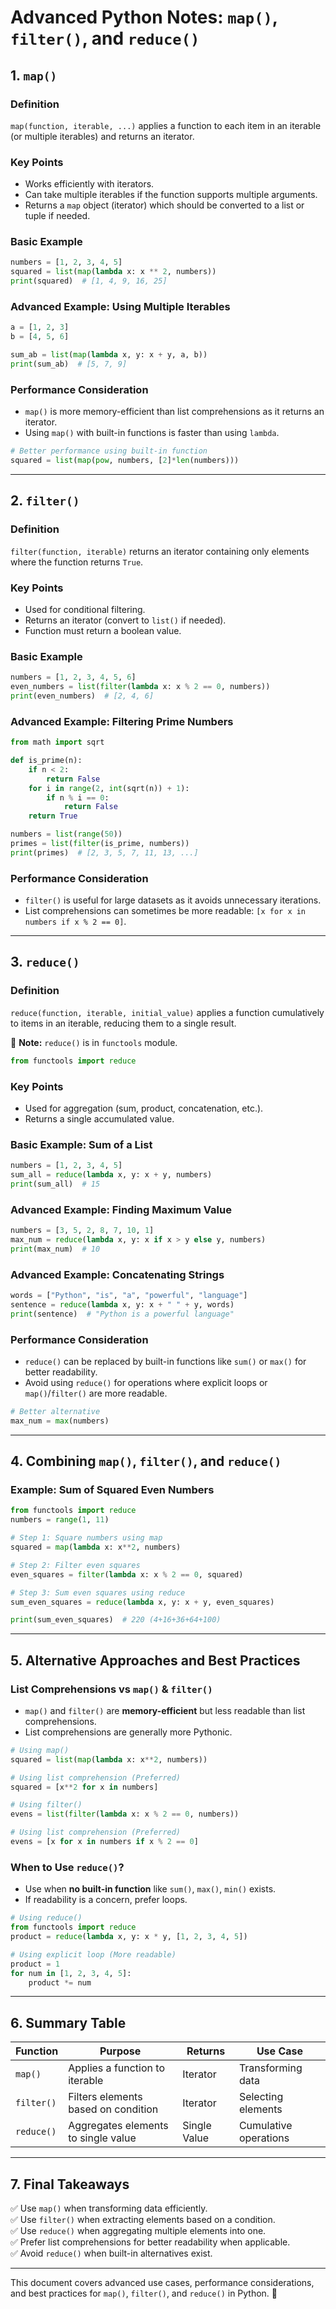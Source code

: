 # Advanced Python Notes: `map()`, `filter()`, and `reduce()`

## **1. `map()`**

### **Definition**
`map(function, iterable, ...)` applies a function to each item in an iterable (or multiple iterables) and returns an iterator.

### **Key Points**
- Works efficiently with iterators.
- Can take multiple iterables if the function supports multiple arguments.
- Returns a `map` object (iterator) which should be converted to a list or tuple if needed.

### **Basic Example**
```python
numbers = [1, 2, 3, 4, 5]
squared = list(map(lambda x: x ** 2, numbers))
print(squared)  # [1, 4, 9, 16, 25]
```

### **Advanced Example: Using Multiple Iterables**
```python
a = [1, 2, 3]
b = [4, 5, 6]

sum_ab = list(map(lambda x, y: x + y, a, b))
print(sum_ab)  # [5, 7, 9]
```

### **Performance Consideration**
- `map()` is more memory-efficient than list comprehensions as it returns an iterator.
- Using `map()` with built-in functions is faster than using `lambda`.

```python
# Better performance using built-in function
squared = list(map(pow, numbers, [2]*len(numbers)))
```

---

## **2. `filter()`**

### **Definition**
`filter(function, iterable)` returns an iterator containing only elements where the function returns `True`.

### **Key Points**
- Used for conditional filtering.
- Returns an iterator (convert to `list()` if needed).
- Function must return a boolean value.

### **Basic Example**
```python
numbers = [1, 2, 3, 4, 5, 6]
even_numbers = list(filter(lambda x: x % 2 == 0, numbers))
print(even_numbers)  # [2, 4, 6]
```

### **Advanced Example: Filtering Prime Numbers**
```python
from math import sqrt

def is_prime(n):
    if n < 2:
        return False
    for i in range(2, int(sqrt(n)) + 1):
        if n % i == 0:
            return False
    return True

numbers = list(range(50))
primes = list(filter(is_prime, numbers))
print(primes)  # [2, 3, 5, 7, 11, 13, ...]
```

### **Performance Consideration**
- `filter()` is useful for large datasets as it avoids unnecessary iterations.
- List comprehensions can sometimes be more readable: `[x for x in numbers if x % 2 == 0]`.

---

## **3. `reduce()`**

### **Definition**
`reduce(function, iterable, initial_value)` applies a function cumulatively to items in an iterable, reducing them to a single result.

🔹 **Note:** `reduce()` is in `functools` module.

```python
from functools import reduce
```

### **Key Points**
- Used for aggregation (sum, product, concatenation, etc.).
- Returns a single accumulated value.

### **Basic Example: Sum of a List**
```python
numbers = [1, 2, 3, 4, 5]
sum_all = reduce(lambda x, y: x + y, numbers)
print(sum_all)  # 15
```

### **Advanced Example: Finding Maximum Value**
```python
numbers = [3, 5, 2, 8, 7, 10, 1]
max_num = reduce(lambda x, y: x if x > y else y, numbers)
print(max_num)  # 10
```

### **Advanced Example: Concatenating Strings**
```python
words = ["Python", "is", "a", "powerful", "language"]
sentence = reduce(lambda x, y: x + " " + y, words)
print(sentence)  # "Python is a powerful language"
```

### **Performance Consideration**
- `reduce()` can be replaced by built-in functions like `sum()` or `max()` for better readability.
- Avoid using `reduce()` for operations where explicit loops or `map()`/`filter()` are more readable.

```python
# Better alternative
max_num = max(numbers)
```

---

## **4. Combining `map()`, `filter()`, and `reduce()`**

### **Example: Sum of Squared Even Numbers**
```python
from functools import reduce
numbers = range(1, 11)

# Step 1: Square numbers using map
squared = map(lambda x: x**2, numbers)

# Step 2: Filter even squares
even_squares = filter(lambda x: x % 2 == 0, squared)

# Step 3: Sum even squares using reduce
sum_even_squares = reduce(lambda x, y: x + y, even_squares)

print(sum_even_squares)  # 220 (4+16+36+64+100)
```

---

## **5. Alternative Approaches and Best Practices**

### **List Comprehensions vs `map()` & `filter()`**
- `map()` and `filter()` are **memory-efficient** but less readable than list comprehensions.
- List comprehensions are generally more Pythonic.

```python
# Using map()
squared = list(map(lambda x: x**2, numbers))

# Using list comprehension (Preferred)
squared = [x**2 for x in numbers]
```

```python
# Using filter()
evens = list(filter(lambda x: x % 2 == 0, numbers))

# Using list comprehension (Preferred)
evens = [x for x in numbers if x % 2 == 0]
```

### **When to Use `reduce()`?**
- Use when **no built-in function** like `sum()`, `max()`, `min()` exists.
- If readability is a concern, prefer loops.

```python
# Using reduce()
from functools import reduce
product = reduce(lambda x, y: x * y, [1, 2, 3, 4, 5])

# Using explicit loop (More readable)
product = 1
for num in [1, 2, 3, 4, 5]:
    product *= num
```

---

## **6. Summary Table**

| Function  | Purpose                              | Returns     | Use Case |
|-----------|--------------------------------------|------------|----------|
| `map()`   | Applies a function to iterable      | Iterator   | Transforming data |
| `filter()`| Filters elements based on condition | Iterator   | Selecting elements |
| `reduce()`| Aggregates elements to single value | Single Value | Cumulative operations |

---

## **7. Final Takeaways**
✅ Use `map()` when transforming data efficiently.  
✅ Use `filter()` when extracting elements based on a condition.  
✅ Use `reduce()` when aggregating multiple elements into one.  
✅ Prefer list comprehensions for better readability when applicable.  
✅ Avoid `reduce()` when built-in alternatives exist.  

---

This document covers advanced use cases, performance considerations, and best practices for `map()`, `filter()`, and `reduce()` in Python. 🚀
